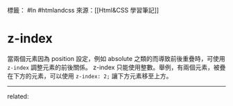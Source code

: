標籤： #ln #htmlandcss 
來源：[[Html&CSS 學習筆記]]

# z-index
當兩個元素因為 position 設定，例如 absolute 之類的而導致前後重疊時，可使用 `z-index` 調整元素的前後關係。
z-index 只能使用整數。舉例，有兩個元素，被疊在下方的元素，可以使用 `z-index: 2;` 讓下方元素移至上方。

---

related: